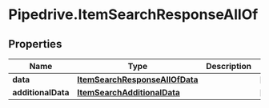 # Pipedrive.ItemSearchResponseAllOf

## Properties

Name | Type | Description | Notes
------------ | ------------- | ------------- | -------------
**data** | [**ItemSearchResponseAllOfData**](ItemSearchResponseAllOfData.md) |  | [optional] 
**additionalData** | [**ItemSearchAdditionalData**](ItemSearchAdditionalData.md) |  | [optional] 


